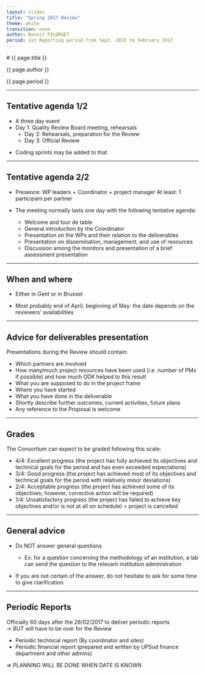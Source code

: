 ```yaml
---
layout: slides
title: "Spring 2017 Review"
theme: white
transition: none
author: Benoit PILORGET
period: 1st Reporting period from Sept. 2015 to February 2017
---
```


<section data-markdown data-separator="^---\n" data-separator-vertical="^--\n">
# {{ page.title }}

{{ page.author }}

{{ page.period }}

---

## Tentative agenda 1/2
- A three day event
- Day 1: Quality Review Board meeting, rehearsals
    - Day 2: Rehearsals, preparation for the Review
    - Day 3: Official Review

+ Coding sprints may be added to that

---

## Tentative agenda 2/2

- Presence: WP leaders + Coordinator + project manager
    At least: 1 participant per partner

- The meeting normally lasts one day with the following tentative agenda:
    - Welcome and tour de table
    - General introduction by the Coordinator 
    - Presentation on the WPs and their relation to the deliverables
    - Presentation on dissemination, management, and use of resources
    - Discussion among the monitors and presentation of a brief assessment presentation

---

## When and where

- Either in Gent or in Brussel

- Most probably end of April, beginning of May: the date depends on the reviewers' availabilities

---

## Advice for deliverables presentation

Presentations during the Review should contain:

- Which partners are involved
- How many/much project resources have been used (i.e. number of PMs if possible) and how much ODK helped to this result
- What you are supposed to do in the project frame
- Where you have started
- What you have done in the deliverable
- Shortly describe further outcomes, current activities, future plans
- Any reference to the Proposal is welcome 

---

## Grades

The Consortium can expect to be graded following this scale:

- 4/4: Excellent progress (the project has fully achieved its objectives and technical goals for the period and has even exceeded expectations)
- 3/4: Good progress (the project has achieved most of its objectives and technical goals for the period with relatively minor deviations)
- 2/4: Acceptable progress (the project has achieved some of its objectives; however, corrective action will be required)
- 1/4: Unsatisfactory progress (the project has failed to achieve key objectives and/or is not at all on schedule) = project is cancelled

---

## General advice

- Do NOT answer general questions
    - Ex: for a question concerning the methodology of an institution, a lab can send the question to the relevant institution administration
 
- If you are not certain of the answer, do not hesitate to ask for some time to give clarification

---

## Periodic Reports

Officially 60 days after the 28/02/2017 to deliver periodic reports		
    -> BUT will have to be over for the Review

- Periodic technical report (By coordinator and sites)
- Periodic financial report (prepared and written by UPSud finance department and other admins) 

=> PLANNING  WILL BE DONE WHEN DATE IS KNOWN

</section>
